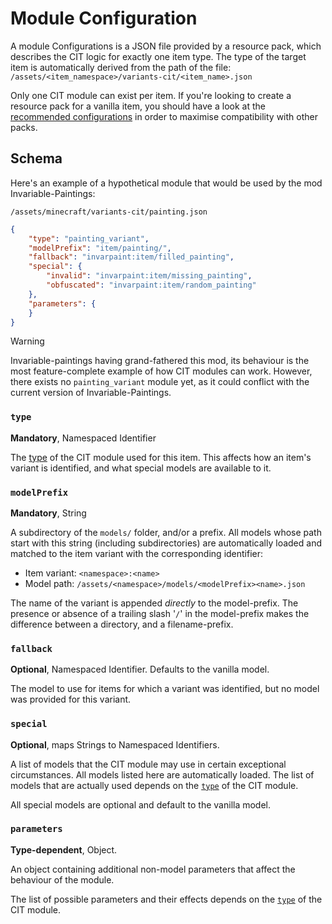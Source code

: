 # Module Configuration

A module Configurations is a JSON file provided by a resource pack, which describes the CIT logic for exactly one item type. The type of the target item is automatically derived from the path of the file:  
`/assets/<item_namespace>/variants-cit/<item_name>.json`

Only one CIT module can exist per item. If you're looking to create a resource pack for a vanilla item, you should have a look at the [recommended configurations](Recommended-Configurations) in order to maximise compatibility with other packs.

## Schema
Here's an example of a hypothetical module that would be used by the mod Invariable-Paintings:

`/assets/minecraft/variants-cit/painting.json`
```json
{
	"type": "painting_variant",
	"modelPrefix": "item/painting/",
	"fallback": "invarpaint:item/filled_painting",
	"special": {
		"invalid": "invarpaint:item/missing_painting",
		"obfuscated": "invarpaint:item/random_painting"
	},
	"parameters": {
	}
}
```
> [!WARNING]
>
> Invariable-paintings having grand-fathered this mod, its behaviour is the most feature-complete example of how CIT modules can work. 
> However, there exists no `painting_variant` module yet, as it could conflict with the current version of Invariable-Paintings.

### `type`
**Mandatory**, Namespaced Identifier

The [type](Module-Types) of the CIT module used for this item. This affects how an item's variant is identified, and what special models are available to it.

### `modelPrefix`
**Mandatory**, String

A subdirectory of the `models/` folder, and/or a prefix. All models whose path start with this string (including subdirectories) are automatically loaded and matched to the item variant with the corresponding identifier:  
- Item variant: `<namespace>:<name>`
- Model path: `/assets/<namespace>/models/<modelPrefix><name>.json`

The name of the variant is appended *directly* to the model-prefix. The presence or absence of a trailing slash '`/`' in the model-prefix makes the difference between a directory, and a filename-prefix.

### `fallback`
**Optional**, Namespaced Identifier. Defaults to the vanilla model.

The model to use for items for which a variant was identified, but no model was provided for this variant.

### `special`
**Optional**, maps Strings to Namespaced Identifiers.

A list of models that the CIT module may use in certain exceptional circumstances.
All models listed here are automatically loaded.
The list of models that are actually used depends on the [`type`](Module-Types) of the CIT module.

All special models are optional and default to the vanilla model.


### `parameters`
**Type-dependent**, Object.

An object containing additional non-model parameters that affect the behaviour of the module.

The list of possible parameters and their effects depends on the [`type`](Module-Types) of the CIT module.
